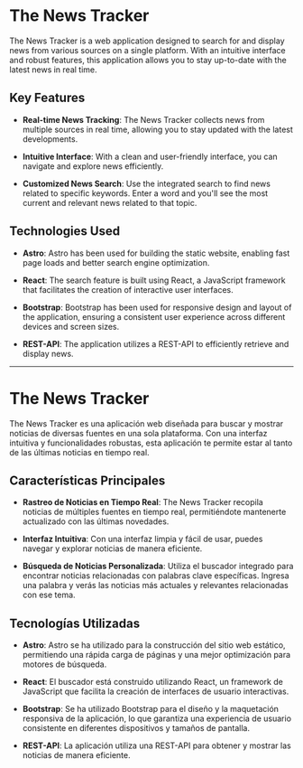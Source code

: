 # The News Tracker

The News Tracker is a web application designed to search for and display news from various sources on a single platform. With an intuitive interface and robust features, this application allows you to stay up-to-date with the latest news in real time.

## Key Features

- **Real-time News Tracking**: The News Tracker collects news from multiple sources in real time, allowing you to stay updated with the latest developments.

- **Intuitive Interface**: With a clean and user-friendly interface, you can navigate and explore news efficiently.

- **Customized News Search**: Use the integrated search to find news related to specific keywords. Enter a word and you'll see the most current and relevant news related to that topic.

## Technologies Used

- **Astro**: Astro has been used for building the static website, enabling fast page loads and better search engine optimization.

- **React**: The search feature is built using React, a JavaScript framework that facilitates the creation of interactive user interfaces.

- **Bootstrap**: Bootstrap has been used for responsive design and layout of the application, ensuring a consistent user experience across different devices and screen sizes.

- **REST-API**: The application utilizes a REST-API to efficiently retrieve and display news.

_______________________
# The News Tracker

The News Tracker es una aplicación web diseñada para buscar y mostrar noticias de diversas fuentes en una sola plataforma. Con una interfaz intuitiva y funcionalidades robustas, esta aplicación te permite estar al tanto de las últimas noticias en tiempo real.

## Características Principales

- **Rastreo de Noticias en Tiempo Real**: The News Tracker recopila noticias de múltiples fuentes en tiempo real, permitiéndote mantenerte actualizado con las últimas novedades.
  
- **Interfaz Intuitiva**: Con una interfaz limpia y fácil de usar, puedes navegar y explorar noticias de manera eficiente.
  
- **Búsqueda de Noticias Personalizada**: Utiliza el buscador integrado para encontrar noticias relacionadas con palabras clave específicas. Ingresa una palabra y verás las noticias más actuales y relevantes relacionadas con ese tema.


## Tecnologías Utilizadas

- **Astro**: Astro se ha utilizado para la construcción del sitio web estático, permitiendo una rápida carga de páginas y una mejor optimización para motores de búsqueda.
  
- **React**: El buscador está construido utilizando React, un framework de JavaScript que facilita la creación de interfaces de usuario interactivas.
  
- **Bootstrap**: Se ha utilizado Bootstrap para el diseño y la maquetación responsiva de la aplicación, lo que garantiza una experiencia de usuario consistente en diferentes dispositivos y tamaños de pantalla.
  
- **REST-API**: La aplicación utiliza una REST-API para obtener y mostrar las noticias de manera eficiente.

